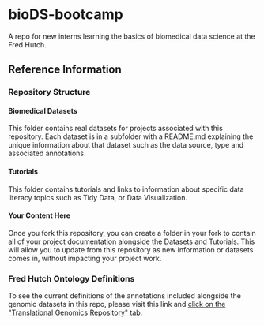 # bioDS-bootcamp
A repo for new interns learning the basics of biomedical data science at the Fred Hutch.

## Reference Information
### Repository Structure
#### Biomedical Datasets
This folder contains real datasets for projects associated with this repository.  Each dataset is in a subfolder with a README.md explaining the unique information about that dataset such as the data source, type and associated annotations.

#### Tutorials
This folder contains tutorials and links to information about specific data literacy topics such as Tidy Data, or Data Visualization.  

#### Your Content Here
Once you fork this repository, you can create a folder in your fork to contain all of your project documentation alongside the Datasets and Tutorials.  This will allow you to update from this repository as new information or datasets comes in, without impacting your project work.

### Fred Hutch Ontology Definitions
To see the current definitions of the annotations included alongside the genomic datasets in this repo, please visit this link and [click on the "Translational Genomics Repository" tab.](https://ontology.fredhutch.org/)
